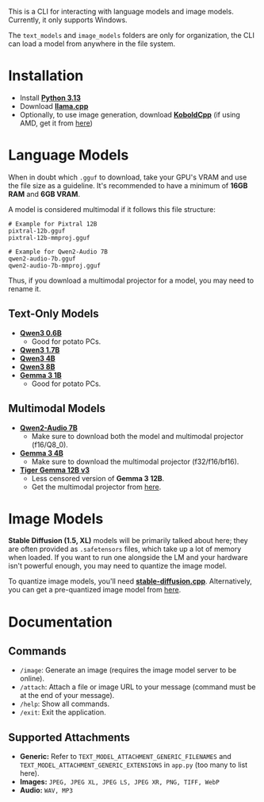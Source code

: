 This is a CLI for interacting with language models and image models. Currently, it only supports Windows.

The `text_models` and `image_models` folders are only for organization, the CLI can load a model from anywhere in the file system.

# Installation

- Install **[Python 3.13](https://www.python.org/downloads/)**
- Download **[llama.cpp](https://github.com/ggml-org/llama.cpp/releases/latest)**
- Optionally, to use image generation, download **[KoboldCpp](https://github.com/LostRuins/koboldcpp/releases/latest)** (if using AMD, get it from [here](https://github.com/YellowRoseCx/koboldcpp-rocm))

# Language Models

When in doubt which `.gguf` to download, take your GPU's VRAM and use the file size as a guideline. It's recommended to have a minimum of **16GB RAM** and **6GB VRAM**.

A model is considered multimodal if it follows this file structure:

```
# Example for Pixtral 12B
pixtral-12b.gguf
pixtral-12b-mmproj.gguf

# Example for Qwen2-Audio 7B
qwen2-audio-7b.gguf
qwen2-audio-7b-mmproj.gguf
```

Thus, if you download a multimodal projector for a model, you may need to rename it.

## Text-Only Models

- **[Qwen3 0.6B](https://huggingface.co/Qwen/Qwen3-0.6B-GGUF/tree/main)**
    - Good for potato PCs.
- **[Qwen3 1.7B](https://huggingface.co/Qwen/Qwen3-1.7B-GGUF/tree/main)**
- **[Qwen3 4B](https://huggingface.co/Qwen/Qwen3-4B-GGUF/tree/main)**
- **[Qwen3 8B](https://huggingface.co/Qwen/Qwen3-8B-GGUF/tree/main)**
- **[Gemma 3 1B](https://huggingface.co/unsloth/gemma-3-1b-it-GGUF/tree/main)**
    - Good for potato PCs.

## Multimodal Models

- **[Qwen2-Audio 7B](https://huggingface.co/mradermacher/Qwen2-Audio-7B-Instruct-GGUF/tree/main)**
    - Make sure to download both the model and multimodal projector (f16/Q8_0).
- **[Gemma 3 4B](https://huggingface.co/unsloth/gemma-3-4b-it-qat-GGUF/tree/main)**
    - Make sure to download the multimodal projector (f32/f16/bf16).
- **[Tiger Gemma 12B v3](https://huggingface.co/TheDrummer/Tiger-Gemma-12B-v3-GGUF/tree/main)**
    - Less censored version of **Gemma 3 12B**.
    - Get the multimodal projector from [here](https://huggingface.co/koboldcpp/mmproj/resolve/main/gemma3-12b-mmproj.gguf?download=true).

# Image Models

**Stable Diffusion (1.5, XL)** models will be primarily talked about here; they are often provided as `.safetensors` files, which take up a lot of memory when loaded. If you want to run one alongside the LM and your hardware isn't powerful enough, you may need to quantize the image model.

To quantize image models, you'll need **[stable-diffusion.cpp](https://github.com/leejet/stable-diffusion.cpp/releases/latest)**. Alternatively, you can get a pre-quantized image model from [here](https://huggingface.co/koboldcpp/imgmodel/tree/main).

# Documentation

## Commands

- `/image`: Generate an image (requires the image model server to be online).
- `/attach`: Attach a file or image URL to your message (command must be at the end of your message).
- `/help`: Show all commands.
- `/exit`: Exit the application.

## Supported Attachments

- **Generic:** Refer to `TEXT_MODEL_ATTACHMENT_GENERIC_FILENAMES` and `TEXT_MODEL_ATTACHMENT_GENERIC_EXTENSIONS` in `app.py` (too many to list here).
- **Images:** `JPEG, JPEG XL, JPEG LS, JPEG XR, PNG, TIFF, WebP`
- **Audio:** `WAV, MP3`